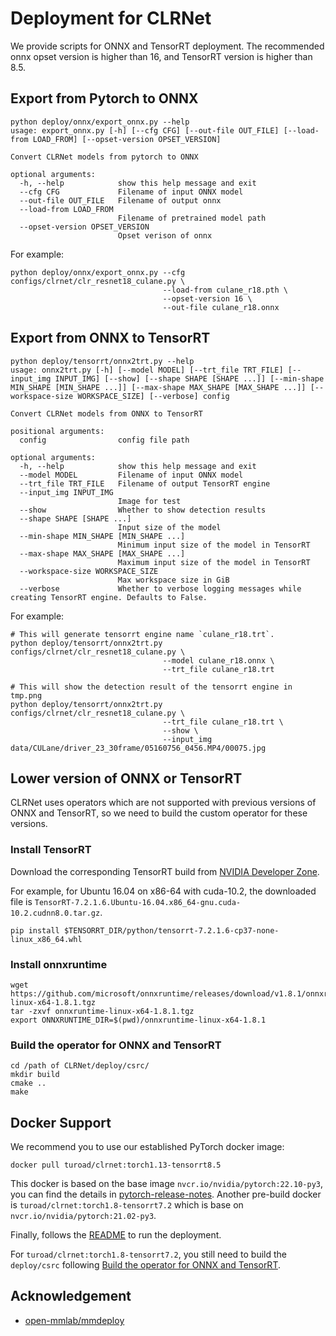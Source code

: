 
# Deployment for CLRNet

We provide scripts for ONNX and TensorRT deployment. The recommended onnx opset version is higher than 16, and TensorRT version is higher than 8.5.

## Export from Pytorch to ONNX 

```
python deploy/onnx/export_onnx.py --help
usage: export_onnx.py [-h] [--cfg CFG] [--out-file OUT_FILE] [--load-from LOAD_FROM] [--opset-version OPSET_VERSION]

Convert CLRNet models from pytorch to ONNX

optional arguments:
  -h, --help            show this help message and exit
  --cfg CFG             Filename of input ONNX model
  --out-file OUT_FILE   Filename of output onnx
  --load-from LOAD_FROM
                        Filename of pretrained model path
  --opset-version OPSET_VERSION
                        Opset verison of onnx
```

For example:
```
python deploy/onnx/export_onnx.py --cfg configs/clrnet/clr_resnet18_culane.py \
                                  --load-from culane_r18.pth \
                                  --opset-version 16 \
                                  --out-file culane_r18.onnx
```

## Export from ONNX to TensorRT

```
python deploy/tensorrt/onnx2trt.py --help
usage: onnx2trt.py [-h] [--model MODEL] [--trt_file TRT_FILE] [--input_img INPUT_IMG] [--show] [--shape SHAPE [SHAPE ...]] [--min-shape MIN_SHAPE [MIN_SHAPE ...]] [--max-shape MAX_SHAPE [MAX_SHAPE ...]] [--workspace-size WORKSPACE_SIZE] [--verbose] config

Convert CLRNet models from ONNX to TensorRT

positional arguments:
  config                config file path

optional arguments:
  -h, --help            show this help message and exit
  --model MODEL         Filename of input ONNX model
  --trt_file TRT_FILE   Filename of output TensorRT engine
  --input_img INPUT_IMG
                        Image for test
  --show                Whether to show detection results
  --shape SHAPE [SHAPE ...]
                        Input size of the model
  --min-shape MIN_SHAPE [MIN_SHAPE ...]
                        Minimum input size of the model in TensorRT
  --max-shape MAX_SHAPE [MAX_SHAPE ...]
                        Maximum input size of the model in TensorRT
  --workspace-size WORKSPACE_SIZE
                        Max workspace size in GiB
  --verbose             Whether to verbose logging messages while creating TensorRT engine. Defaults to False.
```

For example:
```
# This will generate tensorrt engine name `culane_r18.trt`.
python deploy/tensorrt/onnx2trt.py configs/clrnet/clr_resnet18_culane.py \
                                  --model culane_r18.onnx \
                                  --trt_file culane_r18.trt

# This will show the detection result of the tensorrt engine in tmp.png
python deploy/tensorrt/onnx2trt.py configs/clrnet/clr_resnet18_culane.py \
                                  --trt_file culane_r18.trt \
                                  --show \
                                  --input_img data/CULane/driver_23_30frame/05160756_0456.MP4/00075.jpg
```

## Lower version of ONNX or TensorRT
CLRNet uses operators which are not supported with previous versions of ONNX and TensorRT, so we need to build the custom operator for these versions.


### Install TensorRT
Download the corresponding TensorRT build from [NVIDIA Developer Zone](https://developer.nvidia.com/nvidia-tensorrt-download).

For example, for Ubuntu 16.04 on x86-64 with cuda-10.2, the downloaded file is `TensorRT-7.2.1.6.Ubuntu-16.04.x86_64-gnu.cuda-10.2.cudnn8.0.tar.gz`.

```
pip install $TENSORRT_DIR/python/tensorrt-7.2.1.6-cp37-none-linux_x86_64.whl
```

### Install onnxruntime
```
wget https://github.com/microsoft/onnxruntime/releases/download/v1.8.1/onnxruntime-linux-x64-1.8.1.tgz
tar -zxvf onnxruntime-linux-x64-1.8.1.tgz
export ONNXRUNTIME_DIR=$(pwd)/onnxruntime-linux-x64-1.8.1 
```

### Build the operator for ONNX and TensorRT
```
cd /path of CLRNet/deploy/csrc/
mkdir build
cmake ..
make
```


## Docker Support
We recommend you to use our established PyTorch docker image:
```
docker pull turoad/clrnet:torch1.13-tensorrt8.5
```
This docker is based on the base image `nvcr.io/nvidia/pytorch:22.10-py3`, you can find the details in [pytorch-release-notes](https://docs.nvidia.com/deeplearning/frameworks/pytorch-release-notes/rel-22-10.html#rel-22-10). Another pre-build docker is `turoad/clrnet:torch1.8-tensorrt7.2` which is base on ` nvcr.io/nvidia/pytorch:21.02-py3`.


Finally, follows the [README](https://github.com/Turoad/CLRNet/blob/main/README.md#use-docker-to-run-clrnet-recommended) to run the deployment.

For `turoad/clrnet:torch1.8-tensorrt7.2`, you still need to build the `deploy/csrc` following [Build the operator for ONNX and TensorRT](#build-the-operator-for-onnx-and-tensorrt).

## Acknowledgement
<!--ts-->
* [open-mmlab/mmdeploy](https://github.com/open-mmlab/mmdeploy)
<!--te-->